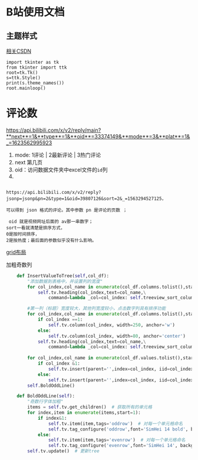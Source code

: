 # B站使用文档

## 主题样式

[相关CSDN](https://blog.csdn.net/weixin_42272768/article/details/100978209)

```
import tkinter as tk
from tkinter import ttk
root=tk.Tk()
s=ttk.Style()
print(s.theme_names())
root.mainloop()

```

# 评论数

https://api.bilibili.com/x/v2/reply/main?**next**=1&**type**=1&**oid**=33374149&**mode**=3&**plat**=1&_=1623562995923

1. mode: 1评论  | 2最新评论 | 3热门评论
2. next 第几页
3. oid：访问数据文件夹中excel文件的`id`列
4.

```

https://api.bilibili.com/x/v2/reply?jsonp=jsonp&pn=2&type=1&oid=39807126&sort=2&_=1563294527125，

可以得到 json 格式的评论。其中参数 pn 是评论的页数 ；

 oid 就是视频网址后面的 av那一串数字；
sort一看就清楚是排序方式，
0是按时间排序，
2是按热度；最后面的参数似乎没有什么影响。
```

[grid布局](https://www.cnblogs.com/ruo-li-suo-yi/p/7425307.html)


加粗奇数列

```python
    def InsertValueToTree(self,col_df):
        "添加数据到表格中，并设置列的宽度"
        for col_index,col_name in enumerate(col_df.columns.tolist(),start=1):
            self.tv.heading(col_index,text=col_name,\
                command=lambda _col=col_index: self.treeview_sort_column(self.tv,_col, False))

        #第一列（标题）宽度较大，其他列宽度较小，点击数字列具有排序功能
        for col_index,col_name in enumerate(col_df.columns.tolist(),start=1):
            if col_index ==1:
                self.tv.column(col_index, width=250, anchor='w') 
            else:
                self.tv.column(col_index, width=80, anchor='center') 
            self.tv.heading(col_index,text=col_name,\
                command=lambda _col=col_index: self.treeview_sort_column(self.tv,_col, False))
      
        for col_index,col_name in enumerate(col_df.values.tolist(),start=1):
            if col_index &1:
                self.tv.insert(parent='',index=col_index, iid=col_index,  values=col_name, tags = ('oddrow',))
            else:
                self.tv.insert(parent='',index=col_index, iid=col_index,  values=col_name, tags = ('evenrow',))
        self.BoldOddLine()

    def BoldOddLine(self):  
        "奇数行字体加粗"
        items = self.tv.get_children()  # 获取所有的单元格
        for index,item in enumerate(items,start=1):
            if index&1:
                self.tv.item(item,tags='oddrow')  # 对每一个单元格命名
                self.tv.tag_configure('oddrow',font='SimHei 14 bold', background="#ff008c")  # 设定treeview里字体格式font=ft
            else:
                self.tv.item(item,tags='evenrow')  # 对每一个单元格命名
                self.tv.tag_configure('evenrow',font='SimHei 14', background='pink')  # 设定treeview里字体格式font=ft
        self.tv.update()  # 更新tree
```
